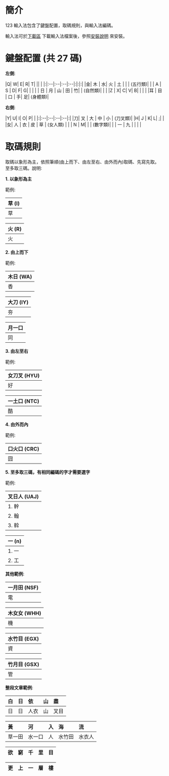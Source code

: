 # 簡介 #

123 輸入法包含了鍵盤配置，取碼規則，與輸入法編碼。

輸入法可於[下載區](http://code.google.com/p/typemethod123/downloads/list) 下載輸入法檔案後，參照[安裝說明](InstallOnWindows) 來安裝。

# 鍵盤配置 (共 27 碼) #

**左側**:

|Q|  W|  E|  R|  T| || |
|:|:--|:--|:--|:--|:|:|:|
|金| 木 |  水| 火 | 土 | | | (五行類)|
| | A | S |  D|  F|  G| | |
| | 日 | 月 | 山 | 田 | 竹| | (自然類)|
| |   |Z  |  X|  C|  V|  B| |
| |   |耳  | 目 | 口 | 手| 足| (身體類)|

**右側**:

|Y|  U|  I|  O|  P| |
|:|:--|:--|:--|:--|:|
|刀| 叉 | 大 | 中 | 小 | (刀叉類)|
|H| J |  K|  L|  ;| |
|女| 人 | 衣 | 皮 | 草 | (女人類) |
| | N |  M|   |   | (數字類)|
| | 一 | 九 |   |   | |

# 取碼規則 #

取碼以象形為主，依照筆順(由上而下、由左至右、由外而內)取碼、先寫先取。
至多取三碼。說明:

**1. 以象形為主**

範例:

|草 (I)|
|:----|
| 草   |

|火 (R)|
|:----|
| 火   |

**2. 由上而下**

範例:

| 木日 (WA)|
|:-------|
| 香      |

| 大刀 (IY) |
|:--------|
| 夯       |

|月一口 |
|:---|
|同   |

**3. 由左至右**

範例:

| 女刀叉 (HYU) |
|:----------|
| 好         |

| 一土口 (NTC) |
|:----------|
| 酷         |

**4. 由外而內**

範例:

| 口火口 (CRC) |
|:----------|
| 囧         |

**5. 至多取三碼，有相同編碼的字才需要選字**

範例:

| 叉日人 (UAJ) |
|:----------|
| 1. 幹      |
| 2. 翰      |
| 3. 斡      |

| 一 (n) |
|:------|
|1. 一   |
|2. 工   |


**其他範例**:

| 一月田 (NSF) |
|:----------|
| 電         |

| 木女女 (WHH) |
|:----------|
| 機         |

| 水竹目 (EGX) |
|:----------|
| 資         |

| 竹月目 (GSX) |
|:----------|
| 管         |

**整段文章範例**:

| 白 | 日 | 依    | 山 | 盡    |
|:--|:--|:-----|:--|:-----|
| 日 | 日 | 人衣   | 山 | 叉目   |

| 黃       | 河        | 入 | 海       | 流       |
|:--------|:---------|:--|:--------|:--------|
| 草一田     | 水一口      | 人 | 水竹田     | 水衣人     |

| 欲 | 窮 | 千 | 里 | 目 |
|:--|:--|:--|:--|:--|

| 更 | 上 | 一 | 層 | 樓 |
|:--|:--|:--|:--|:--|